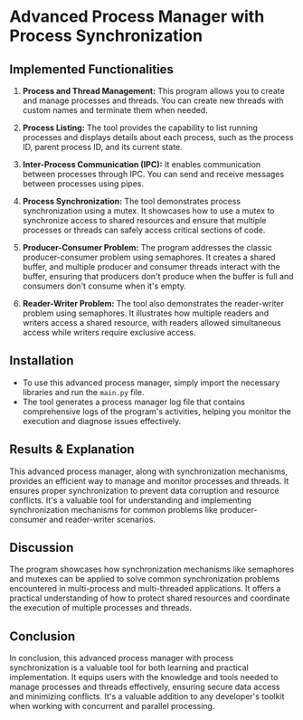 # Advanced Process Manager with Process Synchronization

## Implemented Functionalities
1. **Process and Thread Management:** This program allows you to create and manage processes and threads. You can create new threads with custom names and terminate them when needed.

2. **Process Listing:** The tool provides the capability to list running processes and displays details about each process, such as the process ID, parent process ID, and its current state.

3. **Inter-Process Communication (IPC):** It enables communication between processes through IPC. You can send and receive messages between processes using pipes.

4. **Process Synchronization:** The tool demonstrates process synchronization using a mutex. It showcases how to use a mutex to synchronize access to shared resources and ensure that multiple processes or threads can safely access critical sections of code.

5. **Producer-Consumer Problem:** The program addresses the classic producer-consumer problem using semaphores. It creates a shared buffer, and multiple producer and consumer threads interact with the buffer, ensuring that producers don't produce when the buffer is full and consumers don't consume when it's empty.

6. **Reader-Writer Problem:** The tool also demonstrates the reader-writer problem using semaphores. It illustrates how multiple readers and writers access a shared resource, with readers allowed simultaneous access while writers require exclusive access.

## Installation
- To use this advanced process manager, simply import the necessary libraries and run the `main.py` file.
- The tool generates a process manager log file that contains comprehensive logs of the program's activities, helping you monitor the execution and diagnose issues effectively.

## Results & Explanation
This advanced process manager, along with synchronization mechanisms, provides an efficient way to manage and monitor processes and threads. It ensures proper synchronization to prevent data corruption and resource conflicts. It's a valuable tool for understanding and implementing synchronization mechanisms for common problems like producer-consumer and reader-writer scenarios.

## Discussion
The program showcases how synchronization mechanisms like semaphores and mutexes can be applied to solve common synchronization problems encountered in multi-process and multi-threaded applications. It offers a practical understanding of how to protect shared resources and coordinate the execution of multiple processes and threads.

## Conclusion
In conclusion, this advanced process manager with process synchronization is a valuable tool for both learning and practical implementation. It equips users with the knowledge and tools needed to manage processes and threads effectively, ensuring secure data access and minimizing conflicts. It's a valuable addition to any developer's toolkit when working with concurrent and parallel processing.
